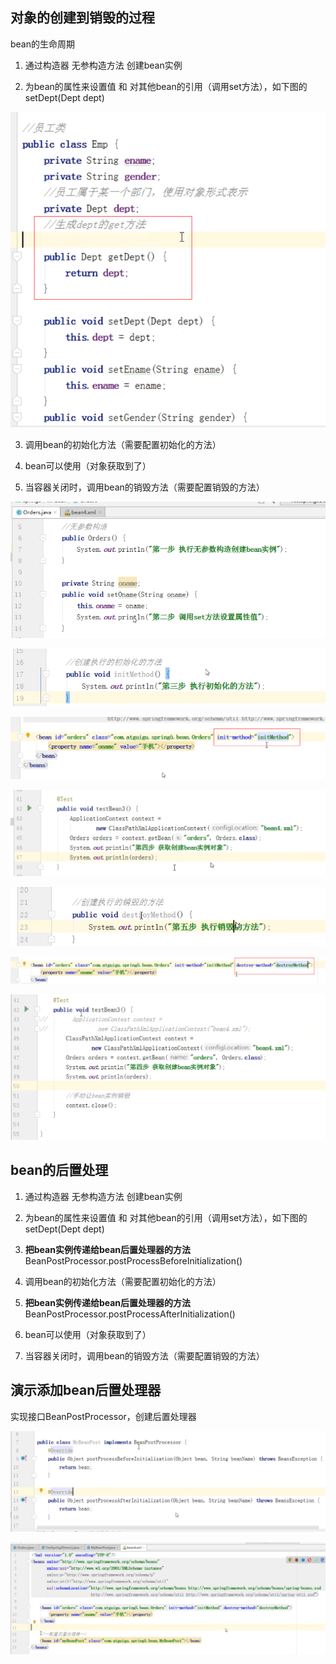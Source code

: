 对象的创建到销毁的过程
---

bean的生命周期

1. 通过构造器 无参构造方法 创建bean实例

2. 为bean的属性来设置值 和 对其他bean的引用（调用set方法），如下图的setDept(Dept dept)

![img_16.png](img_16.png)

3.  调用bean的初始化方法（需要配置初始化的方法）

4.  bean可以使用（对象获取到了）

5.  当容器关闭时，调用bean的销毁方法（需要配置销毁的方法）

![img_38.png](img_38.png)

![img_39.png](img_39.png)

![img_40.png](img_40.png)

![img_42.png](img_42.png)

![img_43.png](img_43.png)

![img_44.png](img_44.png)

![img_45.png](img_45.png)

bean的后置处理
---

1. 通过构造器 无参构造方法 创建bean实例

2. 为bean的属性来设置值 和 对其他bean的引用（调用set方法），如下图的setDept(Dept dept)

3.  **把bean实例传递给bean后置处理器的方法** BeanPostProcessor.postProcessBeforeInitialization()

4.  调用bean的初始化方法（需要配置初始化的方法）

5.  **把bean实例传递给bean后置处理器的方法** BeanPostProcessor.postProcessAfterInitialization()

6.  bean可以使用（对象获取到了）

7.  当容器关闭时，调用bean的销毁方法（需要配置销毁的方法）

演示添加bean后置处理器
---

实现接口BeanPostProcessor，创建后置处理器

![img_46.png](img_46.png)

![img_47.png](img_47.png)